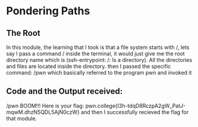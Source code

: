 # Pondering Paths
## The Root
In this module, the learning that I took is that a file system starts with /, lets say I pass a command / inside the terminal, it would just give me the root directory name which is (ssh-entrypoint: /: Is a directory).
All the directories and files are located inside the directory.
then I passed the specific command: /pwn which basically referred to the program pwn and invoked it
## Code and the Output received:
/pwn
BOOM!!!
Here is your flag:
pwn.college{I3h-tdqD8RczpA2gW_PatJ-mqwM.dhzN5QDL5AjN0czW}
and then I successfully recieved the flag for that module.
